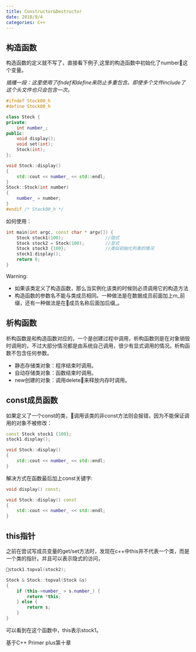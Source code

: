```yaml
---
title: Constructor&Destructor
date: 2018/9/4
categories: C++
---
```


## 构造函数

构造函数的定义就不写了，直接看下例子,这里的构造函数中初始化了number这个变量。

_插播一段：这里使用了ifndef和define来防止多重包含。即使多个文件include了这个头文件也只会包含一次。_
```c++
#ifndef Stock00_h
#define Stock00_h

class Stock {
private:
    int number_;
public:
    void display();
    void set(int);
    Stock(int);
};

void Stock::display()
{
    std::cout << number_ << std::endl;
}
Stock::Stock(int number)
{
    number_ = number;
}
#endif /* Stock00_h */
```
如何使用：
```c++
int main(int argc, const char * argv[]) {
    Stock stock1(100);                //隐式
    Stock stock2 = Stock(100);        //显式
    Stock stock3 {100};               //类似初始化列表的情况
    stock1.display();
    return 0;
}
```
Warning:
* 如果该类定义了构造函数，那么当实例化该类的时候则必须调用它的构造方法
* 构造函数的参数名不能与类成员相同。一种做法是在数据成员前面加上m_前缀，还有一种做法是在成员名称后面加后缀_。

## 析构函数
析构函数是和构造函数对应的，一个是创建过程中调用，析构函数则是在对象销毁时调用的，不过大部分情况都是由系统自己调用，很少有显式调用的情况。析构函数不包含任何参数。
* 静态存储类对象：程序结束时调用。
* 自动存储类对象：函数结束时调用。
* new创建的对象：调用delete来释放内存时调用。

## const成员函数
如果定义了一个const的类，调用该类的非const方法则会报错，因为不能保证调用的对象不被修改：
```c++
const Stock stock1 {100};
stock1.display();

void Stock::display()
{
    std::cout << number_ << std::endl;
}
```
解决方式在函数最后加上const关键字:
```c++
void display() const;

void Stock::display() const
{
    std::cout << number_ << std::endl;
}
```

## this指针
之前在尝试写成员变量的get/set方法时，发现在c++中this并不代表一个类，而是一个类的指针。并且可以表示隐式的访问，
```c++
stock1.topval(stock2);

Stock & Stock::topval(Stock &s)
{
    if (this->number_ > s.number_) {
        return *this;
    } else {
        return s;
    }
}
```
可以看到在这个函数中，this表示stock1。

基于C++ Primer plus第十章